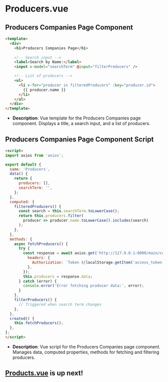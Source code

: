 # Producers.vue

## Producers Companies Page Component

```html
<template>
  <div>
    <h1>Producers Companies Page</h1>
    
    <!-- Search input -->
    <label>Search by Name:</label>
    <input v-model="searchTerm" @input="filterProducers" />

    <!-- List of producers -->
    <ul>
      <li v-for="producer in filteredProducers" :key="producer.id">
        {{ producer.name }}
      </li>
    </ul>
  </div>
</template>
```

- **Description**: Vue template for the Producers Companies page component. Displays a title, a search input, and a list of producers.

## Producers Companies Page Component Script

```html
<script>
import axios from 'axios';

export default {
  name: 'Producers',
  data() {
    return {
      producers: [],
      searchTerm: '',
    };
  },
  computed: {
    filteredProducers() {
      const search = this.searchTerm.toLowerCase();
      return this.producers.filter(
        producer => producer.name.toLowerCase().includes(search)
      );
    },
  },
  methods: {
    async fetchProducers() {
      try {
        const response = await axios.get('http://127.0.0.1:8000/main/companies/', {
          headers: {
            Authorization: `Token ${localStorage.getItem('access_token')}`,
          },
        });
        this.producers = response.data;
      } catch (error) {
        console.error('Error fetching producer data:', error);
      }
    },
    filterProducers() {
      // Triggered when search term changes
    },
  },
  created() {
    this.fetchProducers();
  },
};
</script>
```

- **Description**: Vue script for the Producers Companies page component. Manages data, computed properties, methods for fetching and filtering producers.

## [Products.vue](products.md) is up next!